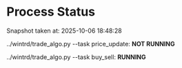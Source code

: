 # Process Status

Snapshot taken at: 2025-10-06 18:48:28

../wintrd/trade_algo.py --task price_update: **NOT RUNNING**

../wintrd/trade_algo.py --task buy_sell: **RUNNING**

